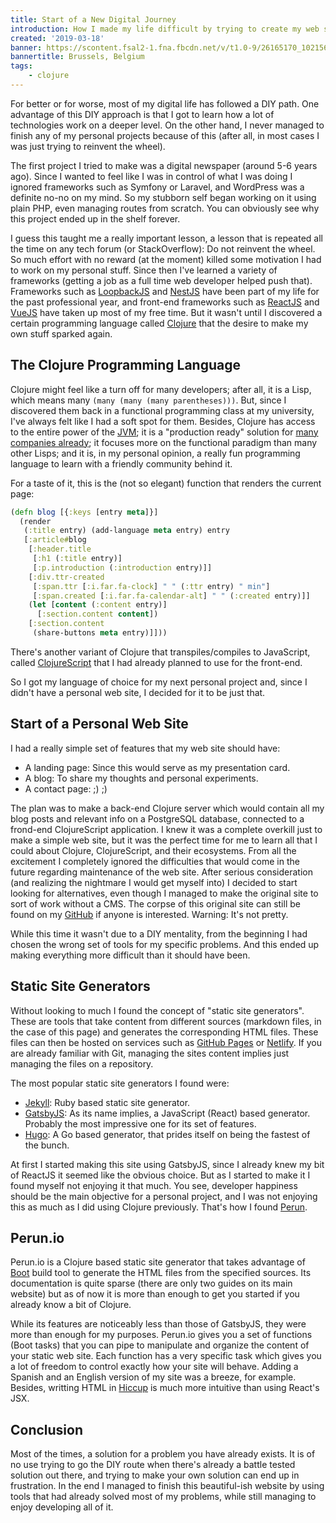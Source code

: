 ```yaml
---
title: Start of a New Digital Journey
introduction: How I made my life difficult by trying to create my web site from scratch
created: '2019-03-18'
banner: https://scontent.fsal2-1.fna.fbcdn.net/v/t1.0-9/26165170_10215612867861707_5757573544907691457_n.jpg?_nc_cat=100&_nc_ht=scontent.fsal2-1.fna&oh=62808d7a548110365d49c01262249f64&oe=5D22B34F
bannertitle: Brussels, Belgium
tags:
    - clojure
---
```


For better or for worse, most of my digital life has followed a DIY path. One advantage of this DIY approach is that I got to learn how a lot of technologies work on a deeper level. On the other hand, I never managed to finish any of my personal projects because of this (after all, in most cases I was just trying to reinvent the wheel).

The first project I tried to make was a digital newspaper (around 5-6 years ago). Since I wanted to feel like I was in control of what I was doing I ignored frameworks such as Symfony or Laravel, and WordPress was a definite no-no on my mind. So my stubborn self began working on it using plain PHP, even managing routes from scratch. You can obviously see why this project ended up in the shelf forever.

I guess this taught me a really important lesson, a lesson that is repeated all the time on any tech forum (or StackOverflow): Do not reinvent the wheel. So much effort with no reward (at the moment) killed some motivation I had to work on my personal stuff. Since then I've learned a variety of frameworks (getting a job as a full time web developer helped push that). Frameworks such as [LoopbackJS](https://loopback.io) and [NestJS](https://nestjs.com) have been part of my life for the past professional year, and front-end frameworks such as [ReactJS](https://reactjs.org) and [VueJS](https://vuejs.org) have taken up most of my free time. But it wasn't until I discovered a certain programming language called [Clojure](https://clojure.org) that the desire to make my own stuff sparked again.

## The Clojure Programming Language

Clojure might feel like a turn off for many developers; after all, it is a Lisp, which means many `(many (many (many parentheses)))`. But, since I discovered them back in a functional programming class at my university, I've always felt like I had a soft spot for them. Besides, Clojure has access to the entire power of the [JVM](https://clojure.org/reference/java_interop); it is a "production ready" solution for [many companies already](https://clojure.org/community/companies); it focuses more on the functional paradigm than many other Lisps; and it is, in my personal opinion, a really fun programming language to learn with a friendly community behind it.

For a taste of it, this is the (not so elegant) function that renders the current page:

```clojure
(defn blog [{:keys [entry meta]}]
  (render
   (:title entry) (add-language meta entry) entry
   [:article#blog
    [:header.title
     [:h1 (:title entry)]
     [:p.introduction (:introduction entry)]]
    [:div.ttr-created
     [:span.ttr [:i.far.fa-clock] " " (:ttr entry) " min"]
     [:span.created [:i.far.fa-calendar-alt] " " (:created entry)]]
    (let [content (:content entry)]
      [:section.content content])
    [:section.content
     (share-buttons meta entry)]]))
```

There's another variant of Clojure that transpiles/compiles to JavaScript, called [ClojureScript](https://clojurescript.org) that I had already planned to use for the front-end.

So I got my language of choice for my next personal project and, since I didn't have a personal web site, I decided for it to be just that.

## Start of a Personal Web Site

I had a really simple set of features that my web site should have:

- A landing page: Since this would serve as my presentation card.
- A blog: To share my thoughts and personal experiments.
- A contact page: ;) ;)

The plan was to make a back-end Clojure server which would contain all my blog posts and relevant info on a PostgreSQL database, connected to a frond-end ClojureScript application. I knew it was a complete overkill just to make a simple web site, but it was the perfect time for me to learn all that I could about Clojure, ClojureScript, and their ecosystems. From all the excitement I completely ignored the difficulties that would come in the future regarding maintenance of the web site. After serious consideration (and realizing the nightmare I would get myself into) I decided to start looking for alternatives, even though I managed to make the original site to sort of work without a CMS. The corpse of this original site can still be found on my [GitHub](https://github.com/pablo-abc/old-personal-site) if anyone is interested. Warning: It's not pretty.

While this time it wasn't due to a DIY mentality, from the beginning I had chosen the wrong set of tools for my specific problems. And this ended up making everything more difficult than it should have been.

## Static Site Generators

Without looking to much I found the concept of "static site generators". These are tools that take content from different sources (markdown files, in the case of this page) and generates the corresponding HTML files. These files can then be hosted on services such as [GitHub Pages](https://pages.github.com) or [Netlify](https://www.netlify.com). If you are already familiar with Git, managing the sites content implies just managing the files on a repository.

The most popular static site generators I found were:

- [Jekyll](https://jekyllrb.com): Ruby based static site generator.
- [GatsbyJS](https://www.gatsbyjs.org): As its name implies, a JavaScript (React) based generator. Probably the most impressive one for its set of features.
- [Hugo](https://gohugo.io): A Go based generator, that prides itself on being the fastest of the bunch.

At first I started making this site using GatsbyJS, since I already knew my bit of ReactJS it seemed like the obvious choice. But as I started to make it I found myself not enjoying it that much. You see, developer happiness should be the main objective for a personal project, and I was not enjoying this as much as I did using Clojure previously. That's how I found [Perun](https://perun.io).

## Perun.io

Perun.io is a Clojure based static site generator that takes advantage of [Boot](https://boot-clj.com) build tool to generate the HTML files from the specified sources. Its documentation is quite sparse (there are only two guides on its main website) but as of now it is more than enough to get you started if you already know a bit of Clojure.

While its features are noticeably less than those of GatsbyJS, they were more than enough for my purposes. Perun.io gives you a set of functions (Boot tasks) that you can pipe to manipulate and organize the content of your static web site. Each function has a very specific task which gives you a lot of freedom to control exactly how your site will behave. Adding a Spanish and an English version of my site was a breeze, for example. Besides, writting HTML in [Hiccup](https://github.com/weavejester/hiccup) is much more intuitive than using React's JSX.

## Conclusion

Most of the times, a solution for a problem you have already exists. It is of no use trying to go the DIY route when there's already a battle tested solution out there, and trying to make your own solution can end up in frustration. In the end I managed to finish this beautiful-ish website by using tools that had already solved most of my problems, while still managing to enjoy developing all of it.
